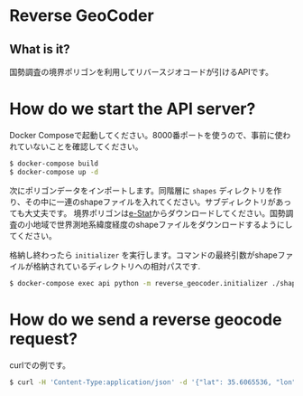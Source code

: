 # Reverse GeoCoder
## What is it?
国勢調査の境界ポリゴンを利用してリバースジオコードが引けるAPIです。

# How do we start the API server?
Docker Composeで起動してください。8000番ポートを使うので、事前に使われていないことを確認してください。

```bash
$ docker-compose build
$ docker-compose up -d
```

次にポリゴンデータをインポートします。同階層に `shapes` ディレクトリを作り、その中に一連のshapeファイルを入れてください。サブディレクトリがあっても大丈夫です。
境界ポリゴンは[e-Stat](https://www.e-stat.go.jp/gis/statmap-search?page=1&type=2&aggregateUnitForBoundary=A&toukeiCode=00200521&toukeiYear=2015&serveyId=A002005212015&coordsys=1&format=shape)からダウンロードしてください。国勢調査の小地域で世界測地系緯度経度のshapeファイルをダウンロードするようにしてください。

格納し終わったら `initializer` を実行します。コマンドの最終引数がshapeファイルが格納されているディレクトリへの相対パスです.

```bash
$ docker-compose exec api python -m reverse_geocoder.initializer ./shapes
```

# How do we send a reverse geocode request?
curlでの例です。

```bash
$ curl -H 'Content-Type:application/json' -d '{"lat": 35.6065536, "lon": 140.1035262}' http://localhost:8000/reverse_geocode
```
